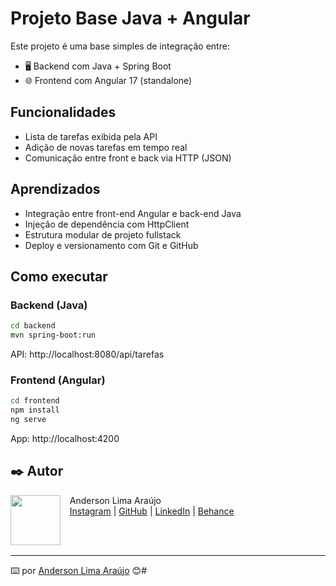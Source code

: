 # Projeto Base Java + Angular

Este projeto é uma base simples de integração entre:

- 🖥️ Backend com Java + Spring Boot
- 🌐 Frontend com Angular 17 (standalone)

## Funcionalidades

- Lista de tarefas exibida pela API
- Adição de novas tarefas em tempo real
- Comunicação entre front e back via HTTP (JSON)

## Aprendizados

- Integração entre front-end Angular e back-end Java
- Injeção de dependência com HttpClient
- Estrutura modular de projeto fullstack
- Deploy e versionamento com Git e GitHub

## Como executar

### Backend (Java)

```bash
cd backend
mvn spring-boot:run
```
API: http://localhost:8080/api/tarefas

### Frontend (Angular)

```bash
cd frontend
npm install
ng serve
```
App: http://localhost:4200

## ✒️ Autor
<p>
    <img align=left margin=10 width=80 src="https://avatars.githubusercontent.com/u/7528140?v=4"/>
    <p>&nbsp&nbsp&nbspAnderson Lima Araújo<br>
    &nbsp&nbsp&nbsp<a href="http://instagram.com/andersonbhbr">Instagram</a>&nbsp;|&nbsp;<a href="https://github.com/AndersonBHBR">GitHub</a>&nbsp;|&nbsp;<a href="https://www.linkedin.com/in/anderson-araujo-pcd/">LinkedIn</a>&nbsp;|&nbsp;<a href="https://www.behance.net/andersonbhbr">Behance</a></p>
</p>
<br/><br/>
<p>

---
⌨️ por [Anderson Lima Araújo](https://github.com/AndersonBHBR) 😊#
